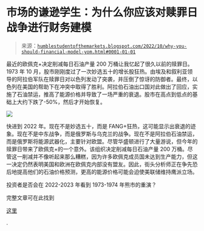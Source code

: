 <!--yml

分类：未分类

日期：2024 年 05 月 18 日 01:38:31

-->

# 市场的谦逊学生：为什么你应该对赎罪日战争进行财务建模

> 来源：[`humblestudentofthemarkets.blogspot.com/2022/10/why-you-should-financial-model-yom.html#0001-01-01`](https://humblestudentofthemarkets.blogspot.com/2022/10/why-you-should-financial-model-yom.html#0001-01-01)

最近的欧佩克+决定削减每日石油产量 200 万桶让我忆起了很久以前的赎罪日。1973 年 10 月，股市刚刚度过了一次妙选五十的增长股狂热。由埃及和叙利亚领导的阿拉伯军队在赎罪日对以色列发动了突袭，并压倒了惊讶的防御者。最终，以色列在美国的帮助下在冲突中取得了胜利。阿拉伯石油出口国对此做出了回应，实施了石油禁运，推高了能源价格并导致了一场严重的衰退。股市在高点到低点的基础上大约下跌了-50%，然后才开始恢复。

![](https://blogger.googleusercontent.com/img/b/R29vZ2xl/AVvXsEgJw6OmYVUaazLlKqZrCraiH9D6eEzzlqT6lo2GPykP6qB3ilN-o9lkOi_refi483Zi2LNvm1jzNqLyUQ99Hb9t92Pl3BwSJUpFjvBYDVVBFJPRCpCZyq2CzI-8GY2Iy3a9Hj0bupdfSaSY1QYuhJX5CjvzhF_v_7HRbAG7GB6-Cc_I80pT9FiJnfp9HQ/s799/SPX%201970s.png)

快进到 2022 年。现在不是妙选五十，而是 FANG+狂热，这可能显示出衰退的迹象。现在不是中东战争，而是俄罗斯与乌克兰的战争。现在不是阿拉伯石油禁运，而是俄罗斯将能源武器化，主要针对欧盟。尽管华盛顿进行了大量游说，但今年的赎罪日带来了欧佩克+的一个意外。该组织决定削减每日石油产量 200 万桶。尽管这一削减并不像听起来那么糟糕，因为许多欧佩克成员国未达到生产能力，但这一决定仍然表明美国和欧洲在欧佩克内部没有盟友。因此，街头分析师正在争先恐后地提高他们的石油价格预测，更高的能源价格可能会迫使美联储维持鹰派立场。

投资者是否会在 2022-2023 年看到 1973-1974 年熊市的重演？

完整文章可在此找到

[这里](https://humblestudentofthemarkets.com/2022/10/08/why-you-should-financial-model-the-yom-kippur-war/)

.

